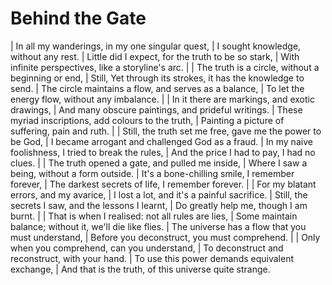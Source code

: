 Behind the Gate
================

| In all my wanderings, in my one singular quest,
| I sought knowledge, without any rest.
| Little did I expect, for the truth to be so stark,
| With infinite perspectives, like a storyline's arc.
| 
| The truth is a circle, without a beginning or end,
| Still, Yet through its strokes, it has the knowledge to send.
| The circle maintains a flow, and serves as a balance,
| To let the energy flow, without any imbalance.
| 
| In it there are markings, and exotic drawings,
| And many obscure paintings, and prideful writings.
| These myriad inscriptions, add colours to the truth,
| Painting a picture of suffering, pain and ruth.
| 
| Still, the truth set me free, gave me the power to be God,
| I became arrogant and challenged God as a fraud.
| In my naive foolishness, I tried to break the rules,
| And the price I had to pay, I had no clues.
| 
| The truth opened a gate, and pulled me inside,
| Where I saw a being, without a form outside.
| It's a bone-chilling smile, I remember forever,
| The darkest secrets of life, I remember forever.
| 
| For my blatant errors, and my avarice,
| I lost a lot, and it's a painful sacrifice.
| Still, the secrets I saw, and the lessons I learnt,
| Do greatly help me, though I am burnt.
| 
| That is when I realised: not all rules are lies,
| Some maintain balance; without it, we'll die like flies.
| The universe has a flow that you must understand,
| Before you deconstruct, you must comprehend.
| 
| Only when you comprehend, can you understand,
| To deconstruct and reconstruct, with your hand.
| To use this power demands equivalent exchange,
| And that is the truth, of this universe quite strange.
